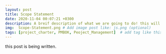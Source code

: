 ```yaml
---
layout: post
title: Scope Statement
date: 2020-11-04 00:07:21 +0300
description: A breif description of what we are going to do! this will post will be updated! # Add post description (optional)
img:  Scope-Statement.png # Add image post like: js.png (optional)
tags: [project_charter, PMBOK, Peoject_Management]  # add tag like this [Js, Conference]
---
```


this post is being written.
